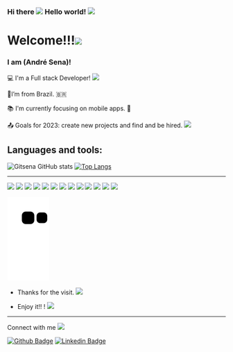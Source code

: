 ### Hi there <code><img src=https://github.com/gitsena/GitSena/assets/89034251/4e8a1f57-f49b-4504-ae21-5845eca5dffd height= "30"></code> Hello world! <code><img src=https://github.com/gitsena/GitSena/assets/89034251/f9672fc4-7c85-42b6-a6ea-80034a81f521 height= "30"></code> 







# Welcome!!!<code><img src=https://github.com/gitsena/GitSena/assets/89034251/70464a40-9800-4c56-9d43-ad6421b62fc4 height= "30"></code>


### I am (André Sena)!


:computer: I'm a Full stack Developer! <code><img src=https://github.com/gitsena/GitSena/assets/89034251/33392cab-78ef-42ef-88be-8d81a5a3096e width="30"></code>

:house_with_garden:I’m from Brazil. 🇧🇷

:books: I'm currently focusing on mobile apps. 📱

:outbox_tray: Goals for 2023: create new projects and find and be hired. <code><img src=https://github.com/gitsena/GitSena/assets/89034251/648f1ac4-3df2-4ab8-8854-975b474c3713 height= "20" ></code>



## Languages and tools:

![Gitsena GitHub stats](https://github-readme-stats.vercel.app/api?username=gitsena&show_icons=true&theme=tokyonight)
[![Top Langs](https://github-readme-stats.vercel.app/api/top-langs/?username=gitsena&theme=tokyonight&layout=compact)](https://github.com/gitsena/github-readme-stats)


----------------------------------------------------------------------------------

<code><img height="20" src="https://img.shields.io/badge/Java-ED8B00?style=for-the-badge&logo=java&logoColor=white"></code>
<code><img height="20" src="https://img.shields.io/badge/MySQL-00000F?style=for-the-badge&logo=mysq18logoColor=white"></code>
<code><img height="20" src="https://img.shields.io/badge/React-20232A?style=for-the-badge&logo=react&logoColor=61DAFB"></code> 
<code><img height="20" src="https://img.shields.io/badge/Git-F05032?style=for-the-badge&logo=git&logoColor=white"></code>
<code><img height="20" src="https://img.shields.io/badge/JavaScript-323330?style=for-the-badge&logo=javascript&logoColorsF7DF1E"></code>
<code><img height="20" src="https://img.shields.io/badge/HTML-239120?style=for-the-badge&logo=htm1581ogoColor=white"></code> 
<code><img height="20" src="https://img.shields.io/badge/Spring_Boot-F2F4F9?style=for-the-badge&logo=spring-boot"></code> 
<code><img height="20" src="https://img.shields.io/badge/Yarn-2C8EBB?style=for-the-badge&logo=yarn&logoColor=white"></code>
<code><img height="20" src="https://img.shields.io/badge/Atom-66595C?style=for-the-badge&logo=Atom&logoColor=white"></code> 
<code><img height="20" src="https://img.shields.io/badge/Salesforce-00A1E0?style=for-the-badge&logo=Salesforce&logoColor=white"></code>
<code><img height="20" src="https://img.shields.io/badge/TypeScript-007ACC?style=for-the-badge&logo=typescript&logoColor=white"></code>
<code><img height="20" src="https://img.shields.io/badge/Lightning-792DE4?style=for-the-badge&logo=pytorch-lightning&logoColor=white"></code>
<code><img height="20" src="https://img.shields.io/badge/Xcode-007ACC?style=for-the-badge&logo=Xcode&logoColor=white"></code>


![snake gif](https://github.com/gitsena/GitSena/blob/output/github-contribution-grid-snake.svg)

- Thanks for the visit. <code><img src=https://github.com/gitsena/GitSena/assets/89034251/b5d37775-2230-44f1-a504-ef4817f01006 height= "30"></code> 



- Enjoy it!! ! <code><img src=https://github.com/gitsena/GitSena/assets/89034251/ed6bf5c0-341c-4409-806c-28c6eb6177e9 height= "30"></code> 



----------------------------------------------------------------------------------

Connect with me  <code><img src=https://github.com/gitsena/GitSena/assets/89034251/6166ce38-f97b-4274-888d-24652c1395ca height= "30"></code>

[![Github Badge](https://img.shields.io/badge/-Github-000?style=flat-square&logo=Github&logoColor=white&link=LINK_GIT)](https://github.com/gitsena)
[![Linkedin Badge](https://img.shields.io/badge/-LinkedIn-blue?style=flat-square&logo=Linkedin&logoColor=white&link=https://www.linkedin.com/in/hellen-massolin/)](https://www.linkedin.com/in/andr%C3%A9-dias-de-sena-b6b915225/)

